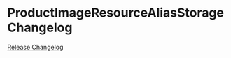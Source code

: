# ProductImageResourceAliasStorage Changelog

[Release Changelog](https://github.com/spryker/product-image-resource-alias-storage/releases)
